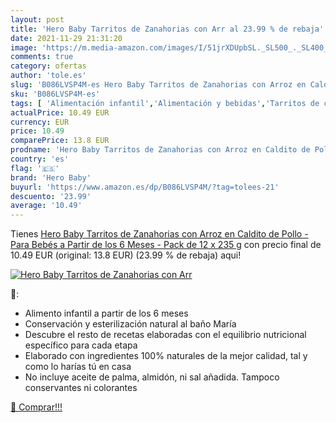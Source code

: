 ```yaml
---
layout: post
title: 'Hero Baby Tarritos de Zanahorias con Arr al 23.99 % de rebaja'
date: 2021-11-29 21:31:20
image: 'https://m.media-amazon.com/images/I/51jrXDUpbSL._SL500_._SL400_.jpg'
comments: true
category: ofertas
author: 'tole.es'
slug: 'B086LVSP4M-es Hero Baby Tarritos de Zanahorias con Arroz en Caldito de...'
sku: 'B086LVSP4M-es'
tags: [ 'Alimentación infantil','Alimentación y bebidas','Tarritos de carne y pescado para bebé','Tarritos, purés y postres para bebé','baby','bebés','hero','hero baby', ]
actualPrice: 10.49 EUR
currency: EUR
price: 10.49
comparePrice: 13.8 EUR
prodname: 'Hero Baby Tarritos de Zanahorias con Arroz en Caldito de Pollo - Para Bebés a Partir de los 6 Meses - Pack de 12 x 235 g'
country: 'es'
flag: '🇪🇸'
brand: 'Hero Baby'
buyurl: 'https://www.amazon.es/dp/B086LVSP4M/?tag=tolees-21'
descuento: '23.99'
average: '10.49'
---
```


Tienes [Hero Baby Tarritos de Zanahorias con Arroz en Caldito de Pollo - Para Bebés a Partir de los 6 Meses - Pack de 12 x 235 g](https://www.amazon.es/dp/B086LVSP4M/?tag=tolees-21) con precio final de  10.49 EUR (original: 13.8 EUR) (23.99 %  de rebaja) aqui!

[![Hero Baby Tarritos de Zanahorias con Arr](https://m.media-amazon.com/images/I/51jrXDUpbSL._SL500_._SL400_.jpg)](https://www.amazon.es/dp/B086LVSP4M/?tag=tolees-21)

🔎:

- Alimento infantil a partir de los 6 meses
- Conservación y esterilización natural al baño María
- Descubre el resto de recetas elaboradas con el equilibrio nutricional específico para cada etapa
- Elaborado con ingredientes 100% naturales de la mejor calidad, tal y como lo harías tú en casa
- No incluye aceite de palma, almidón, ni sal añadida. Tampoco conservantes ni colorantes

[🛒 Comprar!!!](https://www.amazon.es/dp/B086LVSP4M/?tag=tolees-21)
